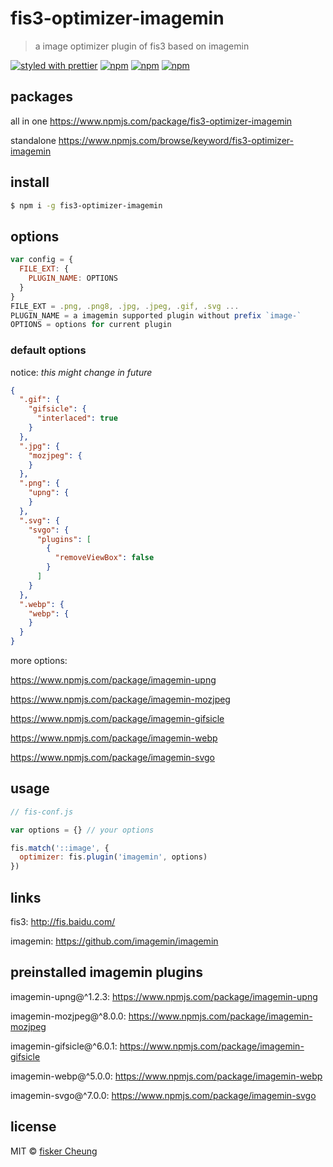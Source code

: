 # fis3-optimizer-imagemin
> a image optimizer plugin of fis3 based on imagemin

[![styled with prettier](https://img.shields.io/badge/styled_with-prettier-ff69b4.svg?style=flat-square)](https://github.com/prettier/prettier)
[![npm](https://img.shields.io/npm/v/fis3-optimizer-imagemin.svg?style=flat-square)](https://www.npmjs.com/package/fis3-optimizer-imagemin)
[![npm](https://img.shields.io/npm/dt/fis3-optimizer-imagemin.svg?style=flat-square)](https://www.npmjs.com/package/fis3-optimizer-imagemin)
[![npm](https://img.shields.io/npm/dm/fis3-optimizer-imagemin.svg?style=flat-square)](https://www.npmjs.com/package/fis3-optimizer-imagemin)


## packages
all in one
https://www.npmjs.com/package/fis3-optimizer-imagemin

standalone
https://www.npmjs.com/browse/keyword/fis3-optimizer-imagemin

## install
```sh
$ npm i -g fis3-optimizer-imagemin
```

## options

```js
var config = {
  FILE_EXT: {
    PLUGIN_NAME: OPTIONS
  }
}
FILE_EXT = .png, .png8, .jpg, .jpeg, .gif, .svg ...
PLUGIN_NAME = a imagemin supported plugin without prefix `image-`
OPTIONS = options for current plugin
```

### default options

notice: *this might change in future*

```json
{
  ".gif": {
    "gifsicle": {
      "interlaced": true
    }
  },
  ".jpg": {
    "mozjpeg": {
    }
  },
  ".png": {
    "upng": {
    }
  },
  ".svg": {
    "svgo": {
      "plugins": [
        {
          "removeViewBox": false
        }
      ]
    }
  },
  ".webp": {
    "webp": {
    }
  }
}
```
more options:

https://www.npmjs.com/package/imagemin-upng

https://www.npmjs.com/package/imagemin-mozjpeg

https://www.npmjs.com/package/imagemin-gifsicle

https://www.npmjs.com/package/imagemin-webp

https://www.npmjs.com/package/imagemin-svgo


## usage

```js
// fis-conf.js

var options = {} // your options

fis.match('::image', {
  optimizer: fis.plugin('imagemin', options)
})
```

## links
fis3: http://fis.baidu.com/

imagemin: https://github.com/imagemin/imagemin

## preinstalled imagemin plugins

imagemin-upng@^1.2.3: https://www.npmjs.com/package/imagemin-upng

imagemin-mozjpeg@^8.0.0: https://www.npmjs.com/package/imagemin-mozjpeg

imagemin-gifsicle@^6.0.1: https://www.npmjs.com/package/imagemin-gifsicle

imagemin-webp@^5.0.0: https://www.npmjs.com/package/imagemin-webp

imagemin-svgo@^7.0.0: https://www.npmjs.com/package/imagemin-svgo


## license
MIT © [fisker Cheung](https://github.com/fisker)
